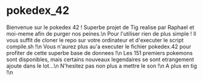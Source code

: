 # pokedex_42
Bienvenue sur le pokedex 42 !
Superbe projet de Tig realise par Raphael et moi-meme afin de purger nos peines.\n
Pour l'utiliser rien de plus simple ! Il vous suffit de cloner le repo sur votre ordinateur et d'executer le script compile.sh !\n
Vous n'aurez plus au'a executer le fichier pokedex.42 pour profiter de cette superbe base de donnees !\n
Les 151 premiers pokemons sont disponibles, mais certains nouveaux legendaires se sont etrangement ajoute dans le lot...\n
N'hesitez pas non plus a mettre le son !\n
A plus en tig !\n
